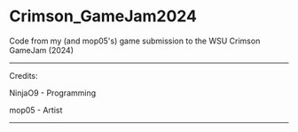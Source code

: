 # Crimson_GameJam2024
Code from my (and mop05's) game submission to the WSU Crimson GameJam (2024)


---------------

Credits:

NinjaO9 - Programming

mop05 - Artist

---------------

